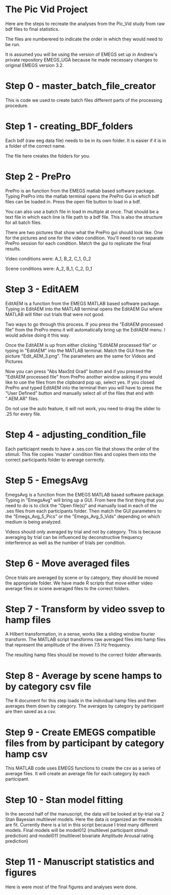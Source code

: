 # The Pic Vid Project

Here are the steps to recreate the analyses from the Pic_Vid study from raw bdf files to final statistics.

The files are numberered to indicate the order in which they would need to be run.

It is assumed you will be using the version of EMEGS set up in Andrew's private repository EMEGS_UGA because he made necessary changes to original EMEGS version 3.2.

# Step 0 - master_batch_file_creator

This is code we used to create batch files different parts of the processing procedure.

# Step 1 - creating_BDF_folders

Each bdf (raw eeg data file) needs to be in its own folder. It is easier if it is in a folder of the correct name.

The file here creates the folders for you.

# Step 2 - PrePro

PrePro is an function from the EMEGS matlab based software package. Typing PrePro into the matlab terminal opens the PrePro Gui in which bdf files can be loaded in. Press the open file button to load in a bdf. 

You can also use a batch file in load in multiple at once. That should be a text file in which each line is file path to a bdf file. This is also the structure for all batch files.

There are two pictures that show what the PrePro gui should look like. One for the pictures and one for the video condition. You'll need to run separate PrePro session for each condition. Match the gui to replicate the final results.

Video conditions were: A_1, B_2, C_1, D_2

Scene conditions were: A_2, B_1, C_2, D_1

# Step 3 - EditAEM 

EditAEM is a function from the EMEGS MATLAB based software package. Typing in EditAEM into the MATLAB terminal opens the EditAEM Gui where MATLAB will filter out trials that were not good. 

Two ways to go through this process. If you press the "EditAEM processed file" from the PrePro menu it will automatically bring up the EditAEM menu. I would advise doing it this way.

Once the EditAEM is up from either clicking "EditAEM processed file" or typing in "EditAEM" into the MATLAB terminal. Match the GUI from the picture "Edit_AEM_3.png". The parameters are the same for Videos and Pictures

Now you can press "Abs MaxStd Grad" button and if you pressed the "EditAEM processed file" from PrePro another window asking if you would like to use the files from the clipboard pop up, select yes. If you closed PrePro and typed EditAEM into the terminal then you will have to press the "User Defined" button and manually select all of the files that end with ".AEM.AR" files. 

Do not use the auto feature, it will not work, you need to drag the slider to .25 for every file.

# Step 4 - adjusting_condition_file

Each particiapnt needs to have a .ses.con file that shows the order of the stimuli. This file copies 'master' condition files and copies them into the correct participants folder to average correctly. 

# Step 5 - EmegsAvg 

EmegsAvg is a function from the EMEGS MATLAB based software package. Typing in "EmegsAvg" will bring up a GUI. From here the first thing that you need to do is to click the "Open file(s)" and manually load in each of the .ses files from each participants folder. Then match the GUI parameters to the "Emegs_Avg_5_Pics" or the "Emegs_Avg_5_Vids" depending on which medium is being analyzed. 

Videos should only averaged by trial and not by category. This is because averaging by trial can be influenced by deconstructive frequency interference as well as the number of trials per condition.

# Step 6 - Move averaged files

Once trials are averaged by scene or by category, they should be moved the appropriate folder. We have made R scripts that move either video average files or scene averaged files to the correct folders.

# Step 7 - Transform by video ssvep to hamp files

A Hilbert transformation, in a sense, works like a sliding window fourier transform. The MATLAB script transforms raw averaged files into hamp files that represent the amplitude of the driven 7.5 Hz frequency.

The resulting hamp files should be moved to the correct folder afterwards.

# Step 8 - Average by scene hamps to by category csv file

The R document for this step loads in the individual hamp files and then averages them down by category. The averages by category by participant are then saved as a csv.

# Step 9 - Create EMEGS compatible files from by participant by category hamp csv

This MATLAB code uses EMEGS functions to create the csv as a series of average files. It will create an average file for each category by each participant.

# Step 10 - Stan model fitting

In the second half of the manuscript, the data will be looked at by-trial via 2 Stan Bayesian multilevel models. Here the data is organized an the models are fit. Currently there is a lot in this script because I tried many different models. Final models will be model012 (multilevel participant stimuli prediction) and model011 (multilevel bivariate Amplitude Arousal rating prediction)

# Step 11 - Manuscript statistics and figures

Here is were most of the final figures and analyses were done.


